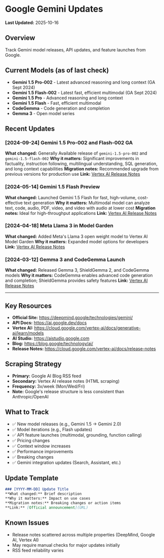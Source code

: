 # Google Gemini Updates

**Last Updated:** 2025-10-16

## Overview
Track Gemini model releases, API updates, and feature launches from Google.

## Current Models (as of last check)
- **Gemini 1.5 Pro-002** - Latest advanced reasoning and long context (GA Sept 2024)
- **Gemini 1.5 Flash-002** - Latest fast, efficient multimodal (GA Sept 2024)
- **Gemini 1.5 Pro** - Advanced reasoning and long context
- **Gemini 1.5 Flash** - Fast, efficient multimodal
- **CodeGemma** - Code generation and completion
- **Gemma 3** - Open model series

## Recent Updates

### [2024-09-24] Gemini 1.5 Pro-002 and Flash-002 GA
**What changed:** Generally Available release of `gemini-1.5-pro-002` and `gemini-1.5-flash-002`
**Why it matters:** Significant improvements in factuality, instruction following, multilingual understanding, SQL generation, and long context capabilities
**Migration notes:** Recommended upgrade from previous versions for production use
**Link:** [Vertex AI Release Notes](https://cloud.google.com/vertex-ai/docs/release-notes)

### [2024-05-14] Gemini 1.5 Flash Preview
**What changed:** Launched Gemini 1.5 Flash for fast, high-volume, cost-effective text generation
**Why it matters:** Multimodal model can analyze text, code, audio, PDF, video, and video with audio at lower cost
**Migration notes:** Ideal for high-throughput applications
**Link:** [Vertex AI Release Notes](https://cloud.google.com/vertex-ai/docs/release-notes)

### [2024-04-18] Meta Llama 3 in Model Garden
**What changed:** Added Meta's Llama 3 open weight model to Vertex AI Model Garden
**Why it matters:** Expanded model options for developers
**Link:** [Vertex AI Release Notes](https://cloud.google.com/vertex-ai/docs/release-notes)

### [2024-03-12] Gemma 3 and CodeGemma Launch
**What changed:** Released Gemma 3, ShieldGemma 2, and CodeGemma models
**Why it matters:** CodeGemma enables advanced code generation and completion; ShieldGemma provides safety features
**Link:** [Vertex AI Release Notes](https://cloud.google.com/vertex-ai/docs/release-notes)

---

## Key Resources
- **Official Site:** https://deepmind.google/technologies/gemini/
- **API Docs:** https://ai.google.dev/docs
- **Vertex AI:** https://cloud.google.com/vertex-ai/docs/generative-ai/learn/models
- **AI Studio:** https://aistudio.google.com
- **Blog:** https://blog.google/technology/ai/
- **Release Notes:** https://cloud.google.com/vertex-ai/docs/release-notes

## Scraping Strategy
- **Primary:** Google AI Blog RSS feed
- **Secondary:** Vertex AI release notes (HTML scraping)
- **Frequency:** 3x/week (Mon/Wed/Fri)
- **Note:** Google's release structure is less consistent than Anthropic/OpenAI

## What to Track
- ✅ New model releases (e.g., Gemini 1.5 → Gemini 2.0)
- ✅ Model iterations (e.g., Flash updates)
- ✅ API feature launches (multimodal, grounding, function calling)
- ✅ Pricing changes
- ✅ Context window increases
- ✅ Performance improvements
- ✅ Breaking changes
- ✅ Gemini integration updates (Search, Assistant, etc.)

## Update Template
```markdown
### [YYYY-MM-DD] Update Title
**What changed:** Brief description
**Why it matters:** Impact on use cases
**Migration notes:** Breaking changes or action items
**Link:** [Official announcement](URL)
```

## Known Issues
- Release notes scattered across multiple properties (DeepMind, Google AI, Vertex AI)
- May require manual checks for major updates initially
- RSS feed reliability varies
